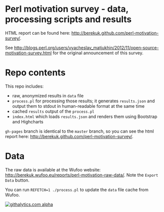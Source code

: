 # Perl motivation survey - data, processing scripts and results

HTML report can be found here: <http://berekuk.github.com/perl-motivation-survey/>.

See <http://blogs.perl.org/users/vyacheslav_matjukhin/2012/11/open-source-motivation-survey.html> for the original announcement of this survey.

# Repo contents

This repo includes:
* raw, anonymized results in `data` file
* `process.pl` for processing those results; it generates `results.json` and output them to stdout in human-readable format at the same time
* cached `results` output of the `process.pl`
* `index.html` which loads `results.json` and renders them using Bootstrap and Highcharts

`gh-pages` branch is identical to the `master` branch, so you can see the html report here: <http://berekuk.github.com/perl-motivation-survey/>.

# Data

The raw data is available at the Wufoo website: <http://berekuk.wufoo.eu/reports/perl-motivation-raw-data/>. Note the `Export Data` button.

You can run `REFETCH=1 ./process.pl` to update the `data` file cache from Wufoo.

[![githalytics.com alpha](https://cruel-carlota.pagodabox.com/569c6fee22dbe06156b307a7410368e2 "githalytics.com")](http://githalytics.com/berekuk/perl-motivation-survey)

